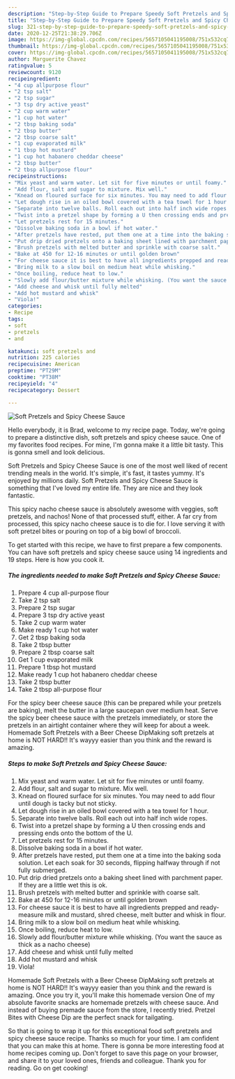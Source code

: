 ```yaml
---
description: "Step-by-Step Guide to Prepare Speedy Soft Pretzels and Spicy Cheese Sauce"
title: "Step-by-Step Guide to Prepare Speedy Soft Pretzels and Spicy Cheese Sauce"
slug: 321-step-by-step-guide-to-prepare-speedy-soft-pretzels-and-spicy-cheese-sauce
date: 2020-12-25T21:38:29.706Z
image: https://img-global.cpcdn.com/recipes/5657105041195008/751x532cq70/soft-pretzels-and-spicy-cheese-sauce-recipe-main-photo.jpg
thumbnail: https://img-global.cpcdn.com/recipes/5657105041195008/751x532cq70/soft-pretzels-and-spicy-cheese-sauce-recipe-main-photo.jpg
cover: https://img-global.cpcdn.com/recipes/5657105041195008/751x532cq70/soft-pretzels-and-spicy-cheese-sauce-recipe-main-photo.jpg
author: Marguerite Chavez
ratingvalue: 5
reviewcount: 9120
recipeingredient:
- "4 cup allpurpose flour"
- "2 tsp salt"
- "2 tsp sugar"
- "3 tsp dry active yeast"
- "2 cup warm water"
- "1 cup hot water"
- "2 tbsp baking soda"
- "2 tbsp butter"
- "2 tbsp coarse salt"
- "1 cup evaporated milk"
- "1 tbsp hot mustard"
- "1 cup hot habanero cheddar cheese"
- "2 tbsp butter"
- "2 tbsp allpurpose flour"
recipeinstructions:
- "Mix yeast and warm water. Let sit for five minutes or until foamy."
- "Add flour, salt and sugar to mixture. Mix well."
- "Knead on floured surface for six minutes. You may need to add flour until dough is tacky but not sticky."
- "Let dough rise in an oiled bowl covered with a tea towel for 1 hour."
- "Separate into twelve balls. Roll each out into half inch wide ropes."
- "Twist into a pretzel shape by forming a U then crossing ends and pressing ends onto the bottom of the U."
- "Let pretzels rest for 15 minutes."
- "Dissolve baking soda in a bowl if hot water."
- "After pretzels have rested, put them one at a time into the baking soda solution. Let each soak for 30 seconds, flipping halfway through if not fully submerged."
- "Put drip dried pretzels onto a baking sheet lined with parchment paper. If they are a little wet this is ok."
- "Brush pretzels with melted butter and sprinkle with coarse salt."
- "Bake at 450 for 12-16 minutes or until golden brown"
- "For cheese sauce it is best to have all ingredients prepped and ready- measure milk and mustard, shred cheese, melt butter and whisk in flour."
- "Bring milk to a slow boil on medium heat while whisking."
- "Once boiling, reduce heat to low."
- "Slowly add flour/butter mixture while whisking. (You want the sauce as thick as a nacho cheese)"
- "Add cheese and whisk until fully melted"
- "Add hot mustard and whisk"
- "Viola!"
categories:
- Recipe
tags:
- soft
- pretzels
- and

katakunci: soft pretzels and 
nutrition: 225 calories
recipecuisine: American
preptime: "PT29M"
cooktime: "PT38M"
recipeyield: "4"
recipecategory: Dessert

---
```



![Soft Pretzels and Spicy Cheese Sauce](https://img-global.cpcdn.com/recipes/5657105041195008/751x532cq70/soft-pretzels-and-spicy-cheese-sauce-recipe-main-photo.jpg)

Hello everybody, it is Brad, welcome to my recipe page. Today, we're going to prepare a distinctive dish, soft pretzels and spicy cheese sauce. One of my favorites food recipes. For mine, I'm gonna make it a little bit tasty. This is gonna smell and look delicious.

Soft Pretzels and Spicy Cheese Sauce is one of the most well liked of recent trending meals in the world. It's simple, it's fast, it tastes yummy. It's enjoyed by millions daily. Soft Pretzels and Spicy Cheese Sauce is something that I've loved my entire life. They are nice and they look fantastic.

This spicy nacho cheese sauce is absolutely awesome with veggies, soft pretzels, and nachos! None of that processed stuff, either. A far cry from processed, this spicy nacho cheese sauce is to die for. I love serving it with soft pretzel bites or pouring on top of a big bowl of broccoli.


To get started with this recipe, we have to first prepare a few components. You can have soft pretzels and spicy cheese sauce using 14 ingredients and 19 steps. Here is how you cook it.

<!--inarticleads1-->

##### The ingredients needed to make Soft Pretzels and Spicy Cheese Sauce:

1. Prepare 4 cup all-purpose flour
1. Take 2 tsp salt
1. Prepare 2 tsp sugar
1. Prepare 3 tsp dry active yeast
1. Take 2 cup warm water
1. Make ready 1 cup hot water
1. Get 2 tbsp baking soda
1. Take 2 tbsp butter
1. Prepare 2 tbsp coarse salt
1. Get 1 cup evaporated milk
1. Prepare 1 tbsp hot mustard
1. Make ready 1 cup hot habanero cheddar cheese
1. Take 2 tbsp butter
1. Take 2 tbsp all-purpose flour


For the spicy beer cheese sauce (this can be prepared while your pretzels are baking), melt the butter in a large saucepan over medium heat. Serve the spicy beer cheese sauce with the pretzels immediately, or store the pretzels in an airtight container where they will keep for about a week. Homemade Soft Pretzels with a Beer Cheese DipMaking soft pretzels at home is NOT HARD!! It&#39;s wayyy easier than you think and the reward is amazing. 

<!--inarticleads2-->

##### Steps to make Soft Pretzels and Spicy Cheese Sauce:

1. Mix yeast and warm water. Let sit for five minutes or until foamy.
1. Add flour, salt and sugar to mixture. Mix well.
1. Knead on floured surface for six minutes. You may need to add flour until dough is tacky but not sticky.
1. Let dough rise in an oiled bowl covered with a tea towel for 1 hour.
1. Separate into twelve balls. Roll each out into half inch wide ropes.
1. Twist into a pretzel shape by forming a U then crossing ends and pressing ends onto the bottom of the U.
1. Let pretzels rest for 15 minutes.
1. Dissolve baking soda in a bowl if hot water.
1. After pretzels have rested, put them one at a time into the baking soda solution. Let each soak for 30 seconds, flipping halfway through if not fully submerged.
1. Put drip dried pretzels onto a baking sheet lined with parchment paper. If they are a little wet this is ok.
1. Brush pretzels with melted butter and sprinkle with coarse salt.
1. Bake at 450 for 12-16 minutes or until golden brown
1. For cheese sauce it is best to have all ingredients prepped and ready- measure milk and mustard, shred cheese, melt butter and whisk in flour.
1. Bring milk to a slow boil on medium heat while whisking.
1. Once boiling, reduce heat to low.
1. Slowly add flour/butter mixture while whisking. (You want the sauce as thick as a nacho cheese)
1. Add cheese and whisk until fully melted
1. Add hot mustard and whisk
1. Viola!


Homemade Soft Pretzels with a Beer Cheese DipMaking soft pretzels at home is NOT HARD!! It&#39;s wayyy easier than you think and the reward is amazing. Once you try it, you&#39;ll make this homemade version One of my absolute favorite snacks are homemade pretzels with cheese sauce. And instead of buying premade sauce from the store, I recently tried. Pretzel Bites with Cheese Dip are the perfect snack for tailgating. 

So that is going to wrap it up for this exceptional food soft pretzels and spicy cheese sauce recipe. Thanks so much for your time. I am confident that you can make this at home. There is gonna be more interesting food at home recipes coming up. Don't forget to save this page on your browser, and share it to your loved ones, friends and colleague. Thank you for reading. Go on get cooking!

